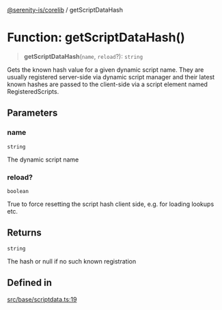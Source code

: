 [@serenity-is/corelib](../README.md) / getScriptDataHash

# Function: getScriptDataHash()

> **getScriptDataHash**(`name`, `reload`?): `string`

Gets the known hash value for a given dynamic script name. They are usually
registered server-side via dynamic script manager and their latest known
hashes are passed to the client-side via a script element named RegisteredScripts.

## Parameters

### name

`string`

The dynamic script name

### reload?

`boolean`

True to force resetting the script hash client side, e.g. for loading
lookups etc.

## Returns

`string`

The hash or null if no such known registration

## Defined in

[src/base/scriptdata.ts:19](https://github.com/serenity-is/serenity/blob/master/packages/corelib/src/base/scriptdata.ts#L19)
